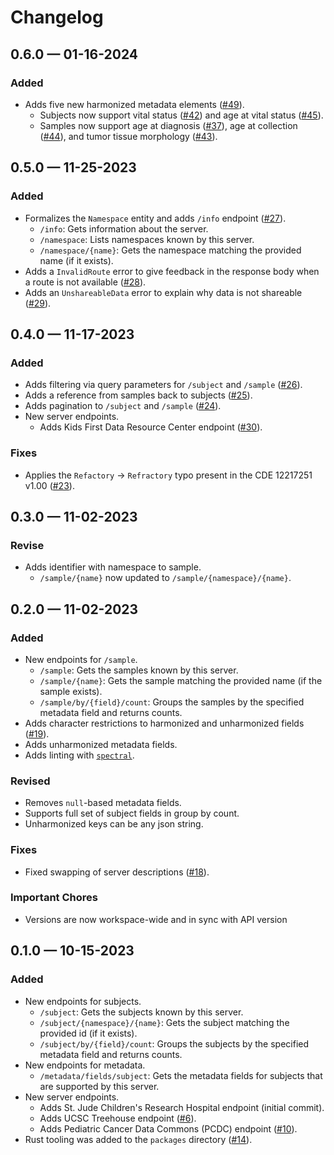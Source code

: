# Changelog

## 0.6.0 — 01-16-2024

### Added

* Adds five new harmonized metadata elements ([#49](https://github.com/CBIIT/ccdi-federation-api/pull/49)).
  * Subjects now support vital status ([#42](https://github.com/CBIIT/ccdi-federation-api/discussions/42)) and age at vital status ([#45](https://github.com/CBIIT/ccdi-federation-api/discussions/45)).
  * Samples now support age at diagnosis ([#37](https://github.com/CBIIT/ccdi-federation-api/discussions/370)), age at collection ([#44](https://github.com/CBIIT/ccdi-federation-api/discussions/44)), and tumor tissue morphology ([#43](https://github.com/CBIIT/ccdi-federation-api/discussions/43)).

## 0.5.0 — 11-25-2023

### Added

* Formalizes the `Namespace` entity and adds `/info` endpoint ([#27](https://github.com/CBIIT/ccdi-federation-api/pull/27)).
  * `/info`: Gets information about the server.
  * `/namespace`: Lists namespaces known by this server.
  * `/namespace/{name}`: Gets the namespace matching the provided name (if it exists).
* Adds a `InvalidRoute` error to give feedback in the response body when a route is not available ([#28](https://github.com/CBIIT/ccdi-federation-api/pull/28)).
* Adds an `UnshareableData` error to explain why data is not shareable ([#29](https://github.com/CBIIT/ccdi-federation-api/pull/29)).

## 0.4.0 — 11-17-2023

### Added

* Adds filtering via query parameters for `/subject` and `/sample` ([#26](https://github.com/CBIIT/ccdi-federation-api/pull/26)).
* Adds a reference from samples back to subjects ([#25](https://github.com/CBIIT/ccdi-federation-api/pull/25)).
* Adds pagination to `/subject` and `/sample` ([#24](https://github.com/CBIIT/ccdi-federation-api/pull/24)).
* New server endpoints.
  * Adds Kids First Data Resource Center endpoint ([#30](https://github.com/CBIIT/ccdi-federation-api/pull/30)).

### Fixes

* Applies the `Refactory` -> `Refractory` typo present in the CDE 12217251 v1.00 ([#23](https://github.com/CBIIT/ccdi-federation-api/pull/23)).

## 0.3.0 — 11-02-2023

### Revise

* Adds identifier with namespace to sample.
  * `/sample/{name}` now updated to `/sample/{namespace}/{name}`.

## 0.2.0 — 11-02-2023

### Added

* New endpoints for `/sample`.
  * `/sample`: Gets the samples known by this server.
  * `/sample/{name}`: Gets the sample matching the provided name (if the sample exists).
  * `/sample/by/{field}/count`: Groups the samples by the specified metadata field and returns counts.
* Adds character restrictions to harmonized and unharmonized fields ([#19](https://github.com/CBIIT/ccdi-federation-api/pull/19)).
* Adds unharmonized metadata fields.
* Adds linting with [`spectral`](https://github.com/stoplightio/spectral).

### Revised

* Removes `null`-based metadata fields.
* Supports full set of subject fields in group by count.
* Unharmonized keys can be any json string.

### Fixes

* Fixed swapping of server descriptions ([#18](https://github.com/CBIIT/ccdi-federation-api/pull/18)).

### Important Chores

* Versions are now workspace-wide and in sync with API version

## 0.1.0 — 10-15-2023

### Added

* New endpoints for subjects.
  * `/subject`: Gets the subjects known by this server.
  * `/subject/{namespace}/{name}`: Gets the subject matching the provided id (if
    it exists).
  * `/subject/by/{field}/count`: Groups the subjects by the specified metadata field and returns counts.
* New endpoints for metadata.
  * `/metadata/fields/subject`: Gets the metadata fields for subjects that are supported by this server.
* New server endpoints.
  * Adds St. Jude Children's Research Hospital endpoint (initial commit).
  * Adds UCSC Treehouse endpoint ([#6](https://github.com/CBIIT/ccdi-federation-api/pull/6)).
  * Adds Pediatric Cancer Data Commons (PCDC) endpoint ([#10](https://github.com/CBIIT/ccdi-federation-api/pull/10)).
* Rust tooling was added to the `packages` directory ([#14](https://github.com/CBIIT/ccdi-federation-api/pull/14)).